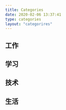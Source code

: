 ```yaml
---
title: Categories
date: 2020-02-06 13:37:41
type: categories
layout: "categorires"
---
```

## 工作         
## 学习
## 技术
## 生活